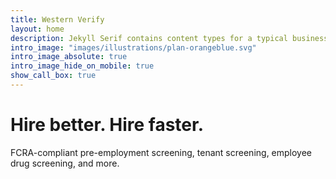 ```yaml
---
title: Western Verify
layout: home
description: Jekyll Serif contains content types for a typical business website. The theme is fully responsive, blazing fast and artfully illustrated.
intro_image: "images/illustrations/plan-orangeblue.svg"
intro_image_absolute: true
intro_image_hide_on_mobile: true
show_call_box: true
---
```


# Hire better. Hire faster.

FCRA-compliant pre-employment screening, tenant screening, employee drug screening, and more.
